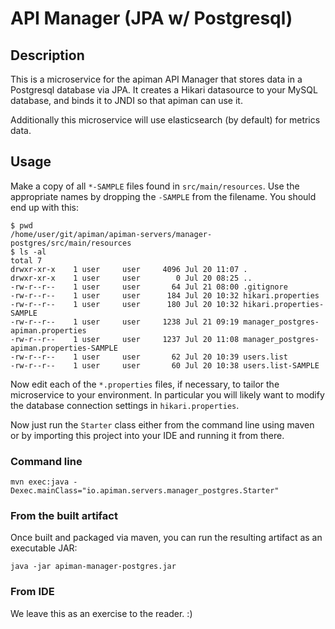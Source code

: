 # API Manager (JPA w/ Postgresql)

## Description
This is a microservice for the apiman API Manager that stores data in a Postgresql
database via JPA.  It creates a Hikari datasource to your MySQL database, and
binds it to JNDI so that apiman can use it.

Additionally this microservice will use elasticsearch (by default) for metrics
data.

## Usage
Make a copy of all `*-SAMPLE` files found in `src/main/resources`.  Use
the appropriate names by dropping the `-SAMPLE` from the filename.  You should
end up with this:

```
$ pwd
/home/user/git/apiman/apiman-servers/manager-postgres/src/main/resources
$ ls -al
total 7
drwxr-xr-x    1 user     user     4096 Jul 20 11:07 .
drwxr-xr-x    1 user     user        0 Jul 20 08:25 ..
-rw-r--r--    1 user     user       64 Jul 21 08:00 .gitignore
-rw-r--r--    1 user     user      184 Jul 20 10:32 hikari.properties
-rw-r--r--    1 user     user      180 Jul 20 10:32 hikari.properties-SAMPLE
-rw-r--r--    1 user     user     1238 Jul 21 09:19 manager_postgres-apiman.properties
-rw-r--r--    1 user     user     1237 Jul 20 11:08 manager_postgres-apiman.properties-SAMPLE
-rw-r--r--    1 user     user       62 Jul 20 10:39 users.list
-rw-r--r--    1 user     user       60 Jul 20 10:38 users.list-SAMPLE
```

Now edit each of the `*.properties` files, if necessary, to tailor the 
microservice to your environment.  In particular you will likely want to modify
the database connection settings in `hikari.properties`.

Now just run the `Starter` class either from the command line using maven or by importing
this project into your IDE and running it from there.

### Command line
```
mvn exec:java -Dexec.mainClass="io.apiman.servers.manager_postgres.Starter"
```

### From the built artifact
Once built and packaged via maven, you can run the resulting artifact as an executable JAR:

```
java -jar apiman-manager-postgres.jar
```

### From IDE
We leave this as an exercise to the reader. :)
